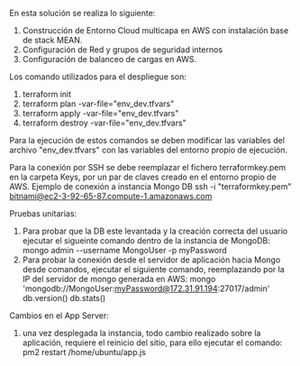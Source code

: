 En esta solución se realiza lo siguiente:
1. Construcción de Entorno Cloud multicapa en AWS con instalación base de stack MEAN.
2. Configuración de Red y grupos de seguridad internos
3. Configuración de balanceo de cargas en AWS.

Los comando utilizados para el despliegue son:
1. terraform init
2. terraform plan -var-file="env_dev.tfvars"
3. terraform apply -var-file="env_dev.tfvars"
4. terraform destroy -var-file="env_dev.tfvars"     

Para la ejecución de estos comandos se deben modificar las variables del archivo "env_dev.tfvars" con las variables del entorno propio de ejecución.

Para la conexión por SSH se debe reemplazar el fichero terraformkey.pem en la carpeta Keys, por un par de claves creado en el entorno propio de AWS.
Ejemplo de conexión a instancia Mongo DB
ssh -i "terraformkey.pem" bitnami@ec2-3-92-65-87.compute-1.amazonaws.com

Pruebas unitarias:
1. Para probar que la DB este levantada y la creación correcta del usuario ejecutar el sigueinte comando dentro de la instancia de MongoDB: 
mongo admin --username MongoUser -p myPassword
2. Para probar la conexión desde el servidor de aplicación hacia Mongo desde comandos, ejecutar el siguiente comando, reemplazando por la IP del servidor de mongo generada en AWS:
mongo 'mongodb://MongoUser:myPassword@172.31.91.194:27017/admin'
db.version()
db.stats()

Cambios en el App Server:
1. una vez desplegada la instancia, todo cambio realizado sobre la aplicación, requiere el reinicio del sitio, para ello ejecutar el comando:
pm2 restart /home/ubuntu/app.js
